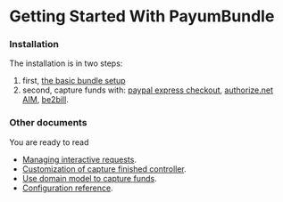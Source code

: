 Getting Started With PayumBundle
================================

### Installation

The installation is in two steps:

1. first, [the basic bundle setup](basic_setup.md)
2. second, capture funds with: [paypal express checkout](capture_funds_with_paypal_express_checkout.md), [authorize.net AIM](capture_funds_with_authorize_net_aim.md), [be2bill](capture_funds_with_be2bill.md).

### Other documents

You are ready to read 

* [Managing interactive requests](interactive_requests.md).
* [Customization of capture finished controller](customize_capture_finished_controller.md).
* [Use domain model to capture funds](use_domain_model_to_capture_funds.md).
* [Configuration reference](configuration_reference.md).